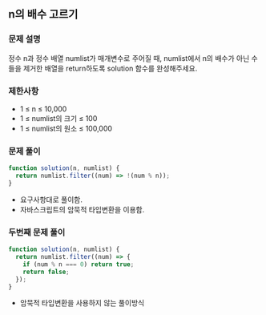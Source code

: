 ## n의 배수 고르기

### 문제 설명

정수 n과 정수 배열 numlist가 매개변수로 주어질 때, numlist에서 n의 배수가 아닌 수들을 제거한 배열을 return하도록 solution 함수를 완성해주세요.

### 제한사항

- 1 ≤ n ≤ 10,000
- 1 ≤ numlist의 크기 ≤ 100
- 1 ≤ numlist의 원소 ≤ 100,000

### 문제 풀이

```js
function solution(n, numlist) {
  return numlist.filter((num) => !(num % n));
}
```

- 요구사항대로 풀이함.
- 자바스크립트의 암묵적 타입변환을 이용함.

### 두번째 문제 풀이

```js
function solution(n, numlist) {
  return numlist.filter((num) => {
    if (num % n === 0) return true;
    return false;
  });
}
```

- 암묵적 타입변환을 사용하지 않는 풀이방식
